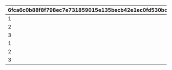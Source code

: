 |6fca6c0b88f8f798ec7e731859015e135becb42e1ec0fd530bcdc984d1cc5b6e|89ea61e1609b0f8812766ebed2c4bae285d6cc1707dacc5a7535fbf2a11845a0|caf9f82fc4d637817e53db1b705623efedb544c9fa46c15ec6e85226c9f9424e|545ff91543be073921df7d6b48734ed73ba9d94c6d6fdbbe94ef96a989472ce4|1b114faa8ac6ac0f89daf9430e8b11cbf6639ad725f9abecddd93b3212f19fda|
| --- | --- | --- | --- | --- |
|1|1|1|1|300|
|2|1|2|1|600|
|3|1|3|1|900|
|1|1|4|2|300|
|2|1|5|2|600|
|3|1|6|2|900|